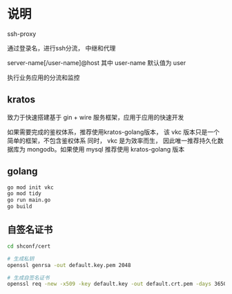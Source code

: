 # 说明

ssh-proxy  
  
通过登录名，进行ssh分流， 中继和代理

server-name[/user-name]@host
其中 user-name 默认值为 user

执行业务应用的分流和监控


## kratos

致力于快速搭建基于 gin + wire 服务框架，应用于应用的快速开发

如果需要完成的鉴权体系，推荐使用kratos-golang版本， 该 vkc 版本只是一个简单的框架，不包含鉴权体系
同时， vkc 是为效率而生， 因此唯一推荐持久化数据库为 mongodb。如果使用 mysql 推荐使用 kratos-golang 版本

## golang

``` bash
go mod init vkc
go mod tidy
go run main.go
go build


```

## 自签名证书

``` bash
cd shconf/cert

# 生成私钥
openssl genrsa -out default.key.pem 2048

# 生成自签名证书
openssl req -new -x509 -key default.key -out default.crt.pem -days 36500
```